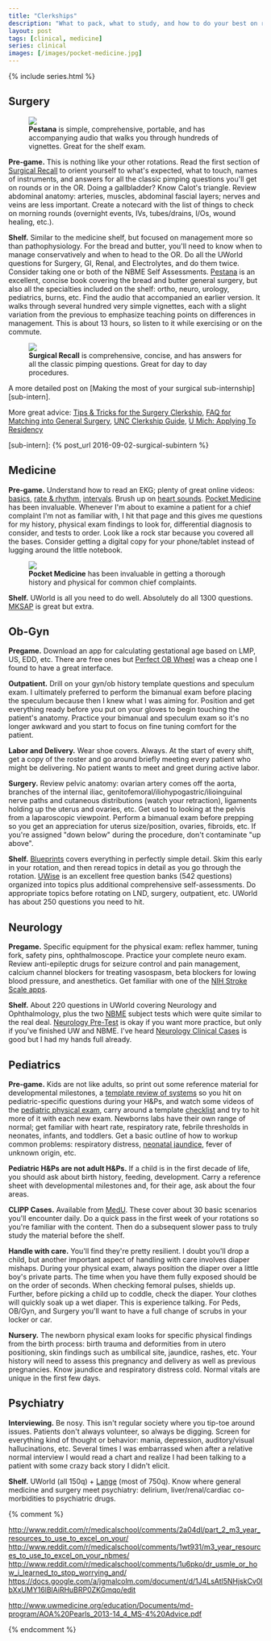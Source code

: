 ```yaml
---
title: "Clerkships"
description: "What to pack, what to study, and how to do your best on rotations."
layout: post
tags: [clinical, medicine]
series: clinical
images: [/images/pocket-medicine.jpg]
---
```


{% include series.html %}

## Surgery

<figure class="thumb">
  <a href="http://amzn.to/1SsYvrZ"><img src="/images/pestana.jpg"></a>

  <figcaption><b>Pestana</b> is simple, comprehensive, portable, and has
  accompanying audio that walks you through hundreds of vignettes.  Great for
  the shelf exam.</figcaption>
</figure>

**Pre-game.** This is nothing like your other rotations.  Read the first
section of [Surgical Recall] to orient yourself to what's expected, what to
touch, names of instruments, and answers for all the classic pimping questions
you'll get on rounds or in the OR.  Doing a gallbladder?  Know Calot's
triangle.  Review abdominal anatomy: arteries, muscles, abdominal fascial
layers; nerves and veins are less important.  Create a notecard with the list
of things to check on morning rounds (overnight events, IVs, tubes/drains,
I/Os, wound healing, etc.).

**Shelf.** Similar to the medicine shelf, but focused on management more so
than pathophysiology.  For the bread and butter, you'll need to know when to
manage conservatively and when to head to the OR.  Do all the UWorld questions
for Surgery, GI, Renal, and Electrolytes, and do them twice.  Consider taking
one or both of the NBME Self Assessments.  [Pestana] is an excellent, concise
book covering the bread and butter general surgery, but also all the
specialties included on the shelf: ortho, neuro, urology, pediatrics, burns,
etc.  Find the audio that accompanied an earlier version.  It walks through
several hundred very simple vignettes, each with a slight variation from the
previous to emphasize teaching points on differences in management.  This is
about 13 hours, so listen to it while exercising or on the commute.

<figure class="thumb">
  <a href="http://amzn.to/1LLV9tD"><img src="/images/surgical-recall.jpg"></a>

  <figcaption><b>Surgical Recall</b> is comprehensive, concise, and has
  answers for all the classic pimping questions.  Great for day to day
  procedures.</figcaption>
</figure>

A more detailed post on [Making the most of your surgical sub-internship][sub-intern].

More great advice:
[Tips & Tricks for the Surgery Clerkship](https://redd.it/2vcroj),
[FAQ for Matching into General Surgery](https://redd.it/2vanpe),
[UNC Clerkship Guide](https://www.med.unc.edu/surclerk/overview/guide),
[U Mich: Applying To Residency](http://surgery.med.umich.edu/portal/education/mse/Residency_GuideBooklet_2015.pdf)

[Pestana]: http://amzn.to/1SsYvrZ
[Surgical Recall]: http://amzn.to/1LLV9tD
[sub-intern]: {% post_url 2016-09-02-surgical-subintern %}


## Medicine

**Pre-game.** Understand how to read an EKG; plenty of great online videos:
[basics](http://zapt.io/tqyjd4ju), [rate & rhythm](http://zapt.io/tfxkvx9d),
[intervals](http://zapt.io/t4cubvtk).  Brush up on
[heart sounds](http://www.blaufuss.org/).  [Pocket Medicine] has been
invaluable.  Whenever I'm about to examine a patient for a chief complaint I'm
not as familiar with, I hit that page and this gives me questions for my
history, physical exam findings to look for, differential diagnosis to
consider, and tests to order.  Look like a rock star because you covered all
the bases.  Consider getting a digital copy for your phone/tablet instead of
lugging around the little notebook.

<figure class="thumb">
  <a href="http://amzn.to/1OahqBv">
    <img src="/images/pocket-medicine.jpg">
  </a>

  <figcaption><b>Pocket Medicine</b> has been invaluable in getting a thorough
  history and physical for common chief complaints.</figcaption>

</figure>

**Shelf.** UWorld is all you need to do well.  Absolutely do all 1300
questions.  [MKSAP] is great but extra.


  [Pocket Medicine]: http://amzn.to/1OahqBv
  [MKSAP]: http://www.amazon.com/gp/product/1934465542/ref=as_li_tl?ie=UTF8&camp=1789&creative=390957&creativeASIN=1934465542&linkCode=as2&tag=jgmalcolm-20&linkId=5LTX75SLT7D62FSF



## Ob-Gyn

**Pregame.** Download an app for calculating gestational age based on LMP, US,
EDD, etc.  There are free ones but [Perfect OB Wheel] was a cheap one I found
to have a great interface.

**Outpatient.** Drill on your gyn/ob history template questions and speculum
exam.  I ultimately preferred to perform the bimanual exam before placing the
speculum because then I knew what I was aiming for.  Position and get
everything ready before you put on your gloves to begin touching the patient's
anatomy.  Practice your bimanual and speculum exam so it's no longer awkward
and you start to focus on fine tuning comfort for the patient.

**Labor and Delivery.** Wear shoe covers. Always.  At the start of every
shift, get a copy of the roster and go around briefly meeting every patient
who might be delivering.  No patient wants to meet and greet during active
labor.

**Surgery.** Review pelvic anatomy: ovarian artery comes off the aorta,
branches of the internal iliac, genitofemoral/iliohypogastric/ilioinguinal
nerve paths and cutaneous distributions (watch your retraction), ligaments
holding up the uterus and ovaries, etc.  Get used to looking at the pelvis
from a laparoscopic viewpoint.  Perform a bimanual exam before prepping so you
get an appreciation for uterus size/position, ovaries, fibroids, etc.  If
you're assigned "down below" during the procedure, don't contaminate "up
above".

**Shelf.** [Blueprints][blueprints-obgyn] covers everything in perfectly
simple detail.  Skim this early in your rotation, and then reread topics in
detail as you go through the rotation.  [UWise] is an excellent free question
banks (542 questions) organized into topics plus additional comprehensive
self-assessments.  Do appropriate topics before rotating on LND, surgery,
outpatient, etc.  UWorld has about 250 questions you need to hit.

  [UWise]: https://www.apgo.org/student.html
  [Perfect OB Wheel]: https://itunes.apple.com/us/app/perfect-ob-wheel/id293656711?mt=8
  [blueprints-obgyn]: http://amzn.to/1RNqT5i

## Neurology

**Pregame.** Specific equipment for the physical exam:  reflex hammer, tuning
fork, safety pins, ophthalmoscope. Practice your complete neuro exam.  Review
anti-epileptic drugs for seizure control and pain management, calcium channel
blockers for treating vasospasm, beta blockers for lowing blood pressure, and
anesthetics.  Get familiar with one of the [NIH Stroke Scale apps][stroke].

  [stroke]: https://itunes.apple.com/us/app/10-second-stroke-scale/id478624302?mt=8

**Shelf.** About 220 questions in UWorld covering Neurology and Ophthalmology,
plus the two [NBME] subject tests which were quite similar to the real deal.
[Neurology Pre-Test][] is okay if you want more practice, but only if you've
finished UW and NBME.  I've heard [Neurology Clinical Cases][] is good but I
had my hands full already.

[Neurology Pre-Test]: http://www.amazon.com/gp/product/0071761144/ref=as_li_tl?ie=UTF8&camp=1789&creative=390957&creativeASIN=0071761144&linkCode=as2&tag=jgmalcolm-20&linkId=ZYVMQGEVHO36UUO3
[Neurology Clinical Cases]: http://www.amazon.com/gp/product/0071761705/ref=as_li_tl?ie=UTF8&camp=1789&creative=390957&creativeASIN=0071761705&linkCode=as2&tag=jgmalcolm-20&linkId=HHAGQO35U4AM2TYM
[NBME]: https://nsas.nbme.org/home


## Pediatrics

**Pre-game.** Kids are not like adults, so print out some reference material
for developmental milestones, a [template review of systems][peds-ros] so you
hit on pediatric-specific questions during your H&Ps, and watch some videos of
the [pediatric physical exam][peds-pe], carry around a template
[checklist][peds-pe-checklist] and try to hit more of it with each new exam.
Newborns labs have their own range of normal; get familiar with heart rate,
respiratory rate, febrile thresholds in neonates, infants, and toddlers.  Get
a basic outline of how to workup common problems: respiratory distress,
[neonatal jaundice][jaundice], fever of unknown origin, etc.

  [jaundice]: http://www.meddean.luc.edu/lumen/MedEd/peds/newborn_pe_exercise.pdf
  [peds-ros]: http://www.utmb.edu/pedi_ed/CORE/Neonatology/page_02.htm
  [peds-pe]: http://www.utmb.edu/pedi_ed/CORE/Neonatology/page_11.htm
  [peds-pe-checklist]: http://www.meddean.luc.edu/lumen/MedEd/peds/newborn_pe_exercise.pdf

**Pediatric H&Ps are not adult H&Ps.** If a child is in the first decade of
life, you should ask about birth history, feeding, development.  Carry a
reference sheet with developmental milestones and, for their age, ask about
the four areas.

**CLIPP Cases.** Available from [MedU](//www.med-u.org/clipp).  These cover
about 30 basic scenarios you'll encounter daily.  Do a quick pass in the first
week of your rotations so you're familiar with the content.  Then do a
subsequent slower pass to truly study the material before the shelf.

**Handle with care.** You'll find they're pretty resilient.  I doubt you'll
drop a child, but another important aspect of handling with care involves
diaper mishaps.  During your physical exam, always position the diaper over a
little boy's private parts.  The time when you have them fully exposed should
be on the order of seconds.  When checking femoral pulses, shields up.
Further, before picking a child up to coddle, check the diaper.  Your clothes
will quickly soak up a wet diaper.  This is experience talking.  For Peds,
OB/Gyn, and Surgery you'll want to have a full change of scrubs in your locker
or car.

**Nursery.** The newborn physical exam looks for specific physical findings
from the birth process: birth trauma and deformities from in utero
positioning, skin findings such as umbilical site, jaundice, rashes, etc.
Your history will need to assess this pregnancy and delivery as well as
previous pregnancies.  Know jaundice and respiratory distress cold.  Normal
vitals are unique in the first few days.


## Psychiatry

**Interviewing.** Be nosy.  This isn't regular society where you tip-toe
around issues.  Patients don't always volunteer, so always be digging.  Screen
for everything kind of thought or behavior: mania, depression, auditory/visual
hallucinations, etc.  Several times I was embarrassed when after a relative
normal interview I would read a chart and realize I had been talking to a
patient with some crazy back story I didn't elicit.

**Shelf.** UWorld (all 150q) + [Lange] (most of 750q).  Know where general
medicine and surgery meet psychiatry: delirium, liver/renal/cardiac
co-morbidities to psychiatric drugs.

  [Lange]: http://amzn.to/21y1eRT


{% comment %}




http://www.reddit.com/r/medicalschool/comments/2a04dl/part_2_m3_year_resources_to_use_to_excel_on_your/
http://www.reddit.com/r/medicalschool/comments/1wt931/m3_year_resources_to_use_to_excel_on_your_nbmes/
http://www.reddit.com/r/medicalschool/comments/1u6pko/dr_usmle_or_how_i_learned_to_stop_worrying_and/
https://docs.google.com/a/jgmalcolm.com/document/d/1J4LsAtl5NHjskCv0lbXxUMY16lBlAiRHuBRP0ZKGmqo/edit


http://www.uwmedicine.org/education/Documents/md-program/AOA%20Pearls_2013-14_4_MS-4%20Advice.pdf


{% endcomment %}
